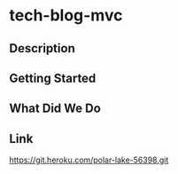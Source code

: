 # tech-blog-mvc

## Description

## Getting Started

## What Did We Do

## Link

https://git.heroku.com/polar-lake-56398.git